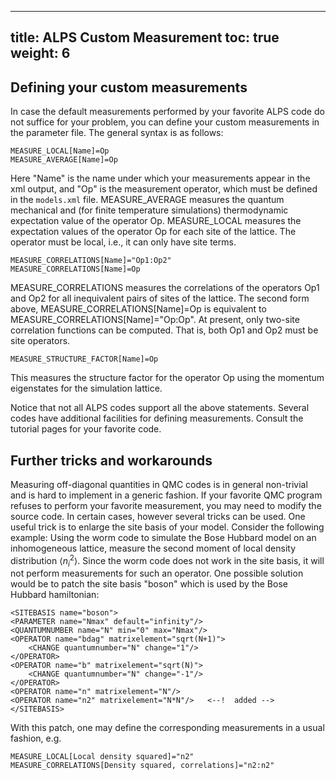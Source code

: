 
---
title: ALPS Custom Measurement
toc: true
weight: 6
---

## Defining your custom measurements

In case the default measurements performed by your favorite ALPS code do not suffice for your problem, you can define your custom measurements in the parameter file. The general syntax is as follows:

    MEASURE_LOCAL[Name]=Op
    MEASURE_AVERAGE[Name]=Op

Here "Name" is the name under which your measurements appear in the xml output, and "Op" is the measurement operator, which must be defined in the `models.xml` file. MEASURE_AVERAGE measures the quantum mechanical and (for finite temperature simulations) thermodynamic expectation value of the operator Op. MEASURE_LOCAL measures the expectation values of the operator Op for each site of the lattice. The operator must be local, i.e., it can only have site terms.

    MEASURE_CORRELATIONS[Name]="Op1:Op2"
    MEASURE_CORRELATIONS[Name]=Op    

MEASURE_CORRELATIONS measures the correlations of the operators Op1 and Op2 for all inequivalent pairs of sites of the lattice. The second form above, MEASURE_CORRELATIONS[Name]=Op is equivalent to MEASURE_CORRELATIONS[Name]="Op:Op". At present, only two-site correlation functions can be computed. That is, both Op1 and Op2 must be site operators.

    MEASURE_STRUCTURE_FACTOR[Name]=Op

This measures the structure factor for the operator Op using the momentum eigenstates for the simulation lattice.

Notice that not all ALPS codes support all the above statements. Several codes have additional facilities for defining measurements. Consult the tutorial pages for your favorite code.

## Further tricks and workarounds

Measuring off-diagonal quantities in QMC codes is in general non-trivial and is hard to implement in a generic fashion. If your favorite QMC program refuses to perform your favorite measurement, you may need to modify the source code.
In certain cases, however several tricks can be used. One useful trick is to enlarge the site basis of your model. Consider the following example: Using the worm code to simulate the Bose Hubbard model on an inhomogeneous lattice, measure the second moment of local density distribution $\langle n_i^2\rangle$. Since the worm code does not work in the site basis, it will not perform measurements for such an operator. One possible solution would be to patch the site basis "boson" which is used by the Bose Hubbard hamiltonian:

    <SITEBASIS name="boson">
    <PARAMETER name="Nmax" default="infinity"/>
    <QUANTUMNUMBER name="N" min="0" max="Nmax"/>
    <OPERATOR name="bdag" matrixelement="sqrt(N+1)">
        <CHANGE quantumnumber="N" change="1"/>
    </OPERATOR>
    <OPERATOR name="b" matrixelement="sqrt(N)">
        <CHANGE quantumnumber="N" change="-1"/>
    </OPERATOR>
    <OPERATOR name="n" matrixelement="N"/>
    <OPERATOR name="n2" matrixelement="N*N"/>   <--!  added -->
    </SITEBASIS> 
 
 With this patch, one may define the corresponding measurements in a usual fashion, e.g.
 
    MEASURE_LOCAL[Local density squared]="n2"
    MEASURE_CORRELATIONS[Density squared, correlations]="n2:n2"




